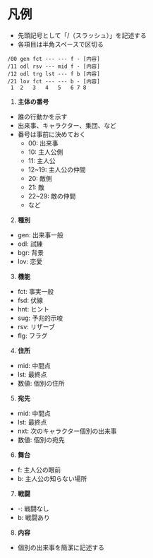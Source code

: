 # 凡例
- 先頭記号として「/（スラッシュ）」を記述する
- 各項目は半角スペースで区切る

```
/00 gen fct --- --- f - [内容]
/11 odl rsv --- mid f - [内容]
/12 odl trg lst --- f b [内容]
/21 lov fct --- --- b - [内容]
 1  2   3   4   5   6 7 8
```

1. __主体の番号__
  - 誰の行動かを示す
  - 出来事、キャラクター、集団、など
  - 番号は事前に決めておく
    - 00: 出来事
    - 10: 主人公側
    - 11: 主人公
    - 12~19: 主人公の仲間
    - 20: 敵側
    - 21: 敵
    - 22~29: 敵の仲間
    - など
2. __種別__
  - gen: 出来事一般
  - odl: 試練
  - bgr: 背景
  - lov: 恋愛
3. __機能__
  - fct: 事実一般
  - fsd: 伏線
  - hnt: ヒント
  - sug: 予兆的示唆
  - rsv: リザーブ
  - flg: フラグ
4. __住所__
  - mid: 中間点
  - lst: 最終点
  - 数値: 個別の住所
5. __宛先__
  - mid: 中間点
  - lst: 最終点
  - nxt: 次のキャラクター個別の出来事
  - 数値: 個別の宛先
6. __舞台__
  - f: 主人公の眼前
  - b: 主人公の知らない場所
7. __戦闘__
  - -: 戦闘なし
  - b: 戦闘あり
8. __内容__
  - 個別の出来事を簡潔に記述する
